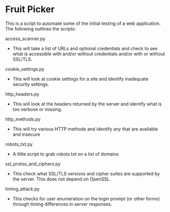 Fruit Picker
============
This is a script to automate some of the initial testing of a web application. The following outlines the scripts:

access_scanner.py

- This will take a list of URLs and optional credentials and check to see what is accessible with and/or without credentials and/or with or without SSL/TLS.

cookie_settings.py

- This will look at cookie settings for a site and identify inadequate security settings.

http_headers.py

- This will look at the headers returned by the server and identify what is too verbose or missing.

http_methods.py

- This will try various HTTP methods and identify any that are available and insecure

robots_txt.py

- A little script to grab robots.txt on a list of domains

ssl_protos_and_ciphers.py

- This check what SSL/TLS versions and cipher suites are supported by the server. This does not depend on OpenSSL.

timing_attack.py

- This checks for user enumeration on the login prompt (or other forms) through timing differences in server responses.